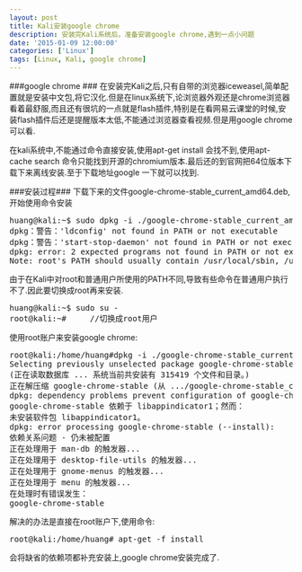 ```yaml
---
layout: post
title: Kali安装google chrome
description: 安装完Kali系统后，准备安装google chrome,遇到一点小问题   
date: '2015-01-09 12:00:00'
categories: ['Linux']
tags: [Linux, Kali, google chrome]
---
```


###google chrome ###
在安装完Kali之后,只有自带的浏览器iceweasel,简单配置就是安装中文包,将它汉化.但是在linux系统下,论浏览器外观还是chrome浏览器看着最舒服,而且还有很坑的一点就是flash插件,特别是在看网易云课堂的时候,安装flash插件后还是提醒版本太低,不能通过浏览器查看视频.但是用google chrome可以看.
<!--more-->
在kali系统中,不能通过命令直接安装,使用apt-get install 会找不到,使用apt-cache search 命令只能找到开源的chromium版本.最后还的到官网把64位版本下载下来离线安装.至于下载地址google 一下就可以找到.

###安装过程###
下载下来的文件google-chrome-stable_current_amd64.deb,开始使用命令安装
<pre class="prettyprint">
huang@kali:~$ sudo dpkg -i ./google-chrome-stable_current_amd64.deb 
dpkg：警告：'ldconfig' not found in PATH or not executable
dpkg：警告：'start-stop-daemon' not found in PATH or not executable
dpkg: error: 2 expected programs not found in PATH or not executable
Note: root's PATH should usually contain /usr/local/sbin, /usr/sbin and /sbin
</pre>
由于在Kali中对root和普通用户所使用的PATH不同,导致有些命令在普通用户执行不了.因此要切换成root再来安装.
<pre class="prettyprint">
huang@kali:~$ sudo su -
root@kali:~#     //切换成root用户
</pre>
使用root账户来安装google chrome:  
<pre class="prettyprint">
root@kali:/home/huang#dpkg -i ./google-chrome-stable_current_amd64.deb 
Selecting previously unselected package google-chrome-stable.
(正在读取数据库 ... 系统当前共安装有 315419 个文件和目录。)
正在解压缩 google-chrome-stable (从 .../google-chrome-stable_current_amd64.deb) ...
dpkg: dependency problems prevent configuration of google-chrome-stable:
google-chrome-stable 依赖于 libappindicator1；然而：
未安装软件包 libappindicator1。
dpkg: error processing google-chrome-stable (--install):
依赖关系问题 - 仍未被配置
正在处理用于 man-db 的触发器...
正在处理用于 desktop-file-utils 的触发器...
正在处理用于 gnome-menus 的触发器...
正在处理用于 menu 的触发器...
在处理时有错误发生：
google-chrome-stable
</pre>
解决的办法是直接在root账户下,使用命令:   
<pre class="prettyprint">
root@kali:/home/huang# apt-get -f install
</pre>
会将缺省的依赖项都补充安装上,google chrome安装完成了.
